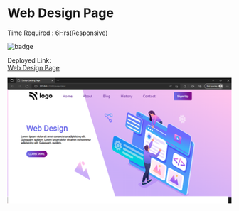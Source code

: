 # Web Design Page
Time Required : 6Hrs(Responsive)

![badge](https://img.shields.io/badge/Home-WebDesign-sucess)

Deployed Link:  
[Web Design Page](https://design-home-website.netlify.app/)

![Output](./output.png)